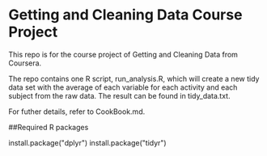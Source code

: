 # Getting and Cleaning Data Course Project
This repo is for the course project of Getting and Cleaning Data from Coursera.

The repo contains one R script, run_analysis.R, which will create a new tidy data set with the average of each variable for each activity and each subject from the raw data. The result can be found in tidy_data.txt.

For futher details, refer to CookBook.md.

##Required R packages

install.package("dplyr")
install.package("tidyr")
